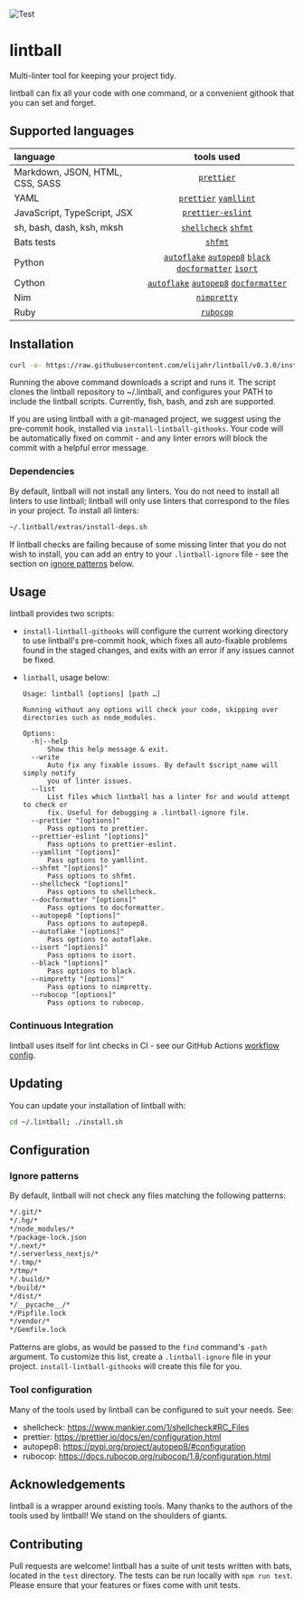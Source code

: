 ![Test](https://github.com/elijahr/lintball/workflows/Test/badge.svg)

# lintball

Multi-linter tool for keeping your project tidy.

lintball can fix all your code with one command, or a convenient githook that you can set and forget.

## Supported languages

| language                        |                                   tools used                                   |
| :------------------------------ | :----------------------------------------------------------------------------: |
| Markdown, JSON, HTML, CSS, SASS |                                [`prettier`][1]                                 |
| YAML                            |                        [`prettier`][1] [`yamllint`][10]                        |
| JavaScript, TypeScript, JSX     |                            [`prettier-eslint`][12]                             |
| sh, bash, dash, ksh, mksh       |                         [`shellcheck`][2] [`shfmt`][3]                         |
| Bats tests                      |                                  [`shfmt`][2]                                  |
| Python                          | [`autoflake`][4] [`autopep8`][5] [`black`][6] [`docformatter`][7] [`isort`][8] |
| Cython                          |              [`autoflake`][4] [`autopep8`][5] [`docformatter`][7]              |
| Nim                             |                                [`nimpretty`][9]                                |
| Ruby                            |                                [`rubocop`][11]                                 |

[1]: https://prettier.io/
[2]: https://www.shellcheck.net/
[3]: https://github.com/mvdan/sh
[4]: https://pypi.org/project/autoflake/
[5]: https://pypi.org/project/autopep8/
[6]: https://github.com/psf/black
[7]: https://pypi.org/project/docformatter/
[8]: https://pypi.org/project/isort/
[9]: https://nim-lang.org/docs/tools.html
[10]: https://yamllint.readthedocs.io/en/stable/
[11]: https://github.com/rubocop-hq/rubocop
[12]: https://github.com/prettier/prettier-eslint

## Installation

```sh
curl -o- https://raw.githubusercontent.com/elijahr/lintball/v0.3.0/install.sh | bash
```

Running the above command downloads a script and runs it. The script clones the lintball repository to ~/.lintball, and configures your PATH to include the lintball scripts. Currently, fish, bash, and zsh are supported.

If you are using lintball with a git-managed project, we suggest using the pre-commit hook, installed via `install-lintball-githooks`. Your code will be automatically fixed on commit - and any linter errors will block the commit with a helpful error message.

### Dependencies

By default, lintball will not install any linters. You do not need to install all linters to use lintball; lintball will only use linters that correspond to the files in your project. To install all linters:

```sh
~/.lintball/extras/install-deps.sh
```

If lintball checks are failing because of some missing linter that you do not wish to install, you can add an entry to your `.lintball-ignore` file - see the section on [ignore patterns](#ignore-patterns) below.

## Usage

lintball provides two scripts:

- `install-lintball-githooks` will configure the current working directory to use lintball's pre-commit hook, which fixes all auto-fixable problems found in the staged changes, and exits with an error if any issues cannot be fixed.
- `lintball`, usage below:

  ```
  Usage: lintball [options] [path …]

  Running without any options will check your code, skipping over directories such as node_modules.

  Options:
    -h|--help
        Show this help message & exit.
    --write
        Auto fix any fixable issues. By default $script_name will simply notify
        you of linter issues.
    --list
        List files which lintball has a linter for and would attempt to check or
        fix. Useful for debugging a .lintball-ignore file.
    --prettier "[options]"
        Pass options to prettier.
    --prettier-eslint "[options]"
        Pass options to prettier-eslint.
    --yamllint "[options]"
        Pass options to yamllint.
    --shfmt "[options]"
        Pass options to shfmt.
    --shellcheck "[options]"
        Pass options to shellcheck.
    --docformatter "[options]"
        Pass options to docformatter.
    --autopep8 "[options]"
        Pass options to autopep8.
    --autoflake "[options]"
        Pass options to autoflake.
    --isort "[options]"
        Pass options to isort.
    --black "[options]"
        Pass options to black.
    --nimpretty "[options]"
        Pass options to nimpretty.
    --rubocop "[options]"
        Pass options to rubocop.
  ```

### Continuous Integration

lintball uses itself for lint checks in CI - see our GitHub Actions [workflow config](https://github.com/elijahr/lintball/blob/devel/.github/workflows/workflow.yml).

## Updating

You can update your installation of lintball with:

```sh
cd ~/.lintball; ./install.sh
```

## Configuration

### Ignore patterns

By default, lintball will not check any files matching the following patterns:

```sh
*/.git/*
*/.hg/*
*/node_modules/*
*/package-lock.json
*/.next/*
*/.serverless_nextjs/*
*/.tmp/*
*/tmp/*
*/.build/*
*/build/*
*/dist/*
*/__pycache__/*
*/Pipfile.lock
*/vendor/*
*/Gemfile.lock
```

Patterns are globs, as would be passed to the `find` command's `-path` argument.
To customize this list, create a `.lintball-ignore` file in your project.
`install-lintball-githooks` will create this file for you.

### Tool configuration

Many of the tools used by lintball can be configured to suit your needs. See:

- shellcheck: https://www.mankier.com/1/shellcheck#RC_Files
- prettier: https://prettier.io/docs/en/configuration.html
- autopep8: https://pypi.org/project/autopep8/#configuration
- rubocop: https://docs.rubocop.org/rubocop/1.8/configuration.html

## Acknowledgements

lintball is a wrapper around existing tools. Many thanks to the authors of the tools used by lintball! We stand on the shoulders of giants.

## Contributing

Pull requests are welcome! lintball has a suite of unit tests written with bats, located in the `test` directory. The tests can be run locally with `npm run test`. Please ensure that your features or fixes come with unit tests.
